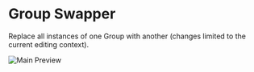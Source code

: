Group Swapper
========================

Replace all instances of one Group with another (changes limited to the current editing context).

![Main Preview](https://formit3d.github.io/GroupSwapper/preview.png)